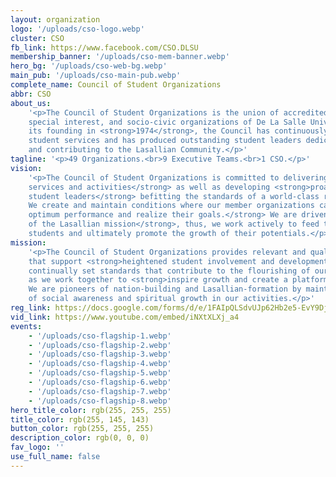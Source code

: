 ```yaml
---
layout: organization
logo: '/uploads/cso-logo.webp'
cluster: CSO
fb_link: https://www.facebook.com/CSO.DLSU
membership_banner: '/uploads/cso-mem-banner.webp'
hero_bg: '/uploads/cso-web-bg.webp'
main_pub: '/uploads/cso-main-pub.webp'
complete_name: Council of Student Organizations
abbr: CSO
about_us:
    '<p>The Council of Student Organizations is the union of accredited professional,
    special interest, and socio-civic organizations of De La Salle University.</p><p>Since
    its founding in <strong>1974</strong>, the Council has continuously delivered quality
    student services and has produced outstanding student leaders dedicated to serving
    and contributing to the Lasallian Community.</p>'
tagline: '<p>49 Organizations.<br>9 Executive Teams.<br>1 CSO.</p>'
vision:
    '<p>The Council of Student Organizations is committed to delivering <strong>quality
    services and activities</strong> as well as developing <strong>proactive and dynamic
    student leaders</strong> befitting the standards of a world-class research University.
    We create and maintain conditions where our member organizations can <strong>achieve
    optimum performance and realize their goals.</strong> We are driven by the <strong>ideals
    of the Lasallian mission</strong>, thus, we work actively to feed the needs of the
    students and ultimately promote the growth of their potentials.</p>'
mission:
    '<p>The Council of Student Organizations provides relevant and quality services
    that support <strong>heightened student involvement and development</strong>. We
    continually set standards that contribute to the flourishing of our member organizations
    as we work together to <strong>inspire growth and create a platform for communication</strong>.
    We are pioneers of nation-building and Lasallian-formation by maintaining a sense
    of social awareness and spiritual growth in our activities.</p>'
reg_link: https://docs.google.com/forms/d/e/1FAIpQLSdvUJp62Hb2e5-EvY9DjRY7IMMdLAZH_lHsEFiVC_AKRd0rhw/viewform?usp=sf_link
vid_link: https://www.youtube.com/embed/iNXtXLXj_a4
events:
    - '/uploads/cso-flagship-1.webp'
    - '/uploads/cso-flagship-2.webp'
    - '/uploads/cso-flagship-3.webp'
    - '/uploads/cso-flagship-4.webp'
    - '/uploads/cso-flagship-5.webp'
    - '/uploads/cso-flagship-6.webp'
    - '/uploads/cso-flagship-7.webp'
    - '/uploads/cso-flagship-8.webp'
hero_title_color: rgb(255, 255, 255)
title_color: rgb(255, 145, 143)
button_color: rgb(255, 255, 255)
description_color: rgb(0, 0, 0)
fav_logo: ''
use_full_name: false
---
```

